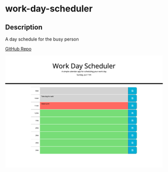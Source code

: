 <!-- @format -->

# work-day-scheduler

## Description

A day schedule for the busy person

[GitHub Repo](https://github.com/KCM45/work-day-scheduler)

![Screenshot](./assets/Work%20Day%20Scheduler.png)

